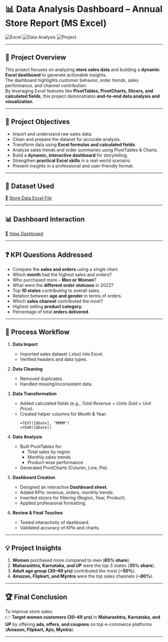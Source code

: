 # 📊 Data Analysis Dashboard – Annual Store Report (MS Excel)

![Excel](https://img.shields.io/badge/Tool-MS%20Excel-green)
![Data Analysis](https://img.shields.io/badge/Focus-Data%20Visualization-blue)
![Project](https://img.shields.io/badge/Type-Dashboard-orange)

---

## 📌 Project Overview

This project focuses on analyzing **store sales data** and building a **dynamic Excel dashboard** to generate actionable insights.  
The dashboard highlights customer behavior, order trends, sales performance, and channel contribution.  
By leveraging Excel features like **PivotTables, PivotCharts, Slicers, and calculated fields**, this project demonstrates **end-to-end data analysis and visualization**.

---

## 🎯 Project Objectives

- Import and understand raw sales data.  
- Clean and prepare the dataset for accurate analysis.  
- Transform data using **Excel formulas and calculated fields**.  
- Analyze sales trends and order summaries using PivotTables & Charts.  
- Build a **dynamic, interactive dashboard** for storytelling.  
- Strengthen **practical Excel skills** in a real-world scenario.  
- Present insights in a professional and user-friendly format.  

---

## 📂 Dataset Used  

📎 [Store Data Excel File](https://github.com/meghauppadka-ai/Data-Analysis-Dashboard-On_Annual-Store-Report/blob/main/Store%20Data%20Analysis%20(1).xlsx)  

---

## 📊 Dashboard Interaction  

📎 [View Dashboard](https://github.com/meghauppadka-ai/Data-Analysis-Dashboard-On_Annual-Store-Report/blob/main/dashboard.jpeg)  

---

## ❓ KPI Questions Addressed  

- Compare the **sales and orders** using a single chart.  
- Which **month** had the highest sales and orders?  
- Who purchased more – **Men or Women**?  
- What were the **different order statuses** in 2022?  
- Top **10 states** contributing to overall sales.  
- Relation between **age and gender** in terms of orders.  
- Which **sales channel** contributed the most?  
- Highest selling **product category**.  
- Percentage of total **orders delivered**.  

---

## 🔄 Process Workflow  

1. **Data Import**  
   - Imported sales dataset (.xlsx) into Excel.  
   - Verified headers and data types.  

2. **Data Cleaning**  
   - Removed duplicates.  
   - Handled missing/inconsistent data.  

3. **Data Transformation**  
   - Added calculated fields (e.g., *Total Revenue = Units Sold × Unit Price*).  
   - Created helper columns for Month & Year:  
     ```excel
     =TEXT([@Date], "MMMM")
     =YEAR([@Date])
     ```  

4. **Data Analysis**  
   - Built PivotTables for:  
     - Total sales by region  
     - Monthly sales trends  
     - Product-wise performance  
   - Generated PivotCharts (Column, Line, Pie).  

5. **Dashboard Creation**  
   - Designed an interactive **Dashboard sheet**.  
   - Added KPIs: revenue, orders, monthly trends.  
   - Inserted slicers for filtering (Region, Year, Product).  
   - Applied professional formatting.  

6. **Review & Final Touches**  
   - Tested interactivity of dashboard.  
   - Validated accuracy of KPIs and charts.  

---

## 💡 Project Insights  

1. **Women** purchased more compared to men (**65% share**).  
2. **Maharashtra, Karnataka, and UP** were the top 3 states (**35% share**).  
3. **Adult age group (30–49 yrs)** contributed the most (**~50%**).  
4. **Amazon, Flipkart, and Myntra** were the top sales channels (**~80%**).  

---

## 🏆 Final Conclusion  

To improve store sales:  
👉 **Target women customers (30–49 yrs)** in **Maharashtra, Karnataka, and UP** by offering **ads, offers, and coupons** on top e-commerce platforms (**Amazon, Flipkart, Ajio, Myntra**).  

---
